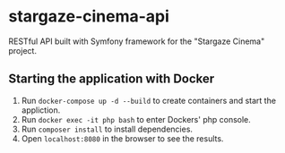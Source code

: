 # stargaze-cinema-api

RESTful API built with Symfony framework for the "Stargaze Cinema" project.

## Starting the application with Docker

1. Run `docker-compose up -d --build` to create containers and start the appliction.
2. Run `docker exec -it php bash` to enter Dockers' php console.
3. Run `composer install` to install dependencies.
4. Open `localhost:8080` in the browser to see the results.
